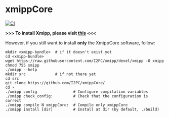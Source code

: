 # xmippCore

[![CI](https://github.com/I2PC/xmippCore/actions/workflows/main.yml/badge.svg)](https://github.com/I2PC/xmippCore/actions/workflows/main.yml)


**>>> To install Xmipp, please visit [this](https://github.com/I2PC/xmipp#xmipp) <<<**

However, if you still want to install **only** the XmippCore software, follow:

```
mkdir <xmipp-bundle>  # if it doesn't exist yet
cd <xmipp-bundle>
wget https://raw.githubusercontent.com/I2PC/xmipp/devel/xmipp -O xmipp
chmod 755 xmipp
./xmipp --help
mkdir src             # if not there yet
cd src
git clone https://github.com/I2PC/xmippCore/
cd - 
./xmipp config                # Configure compilation variables
./xmipp check_config:         # Check that the configuration is correct
./xmipp compile N xmippCore:  # Compile only xmippCore
./xmipp install [dir]         # Install at dir (by default, ./build)
```
